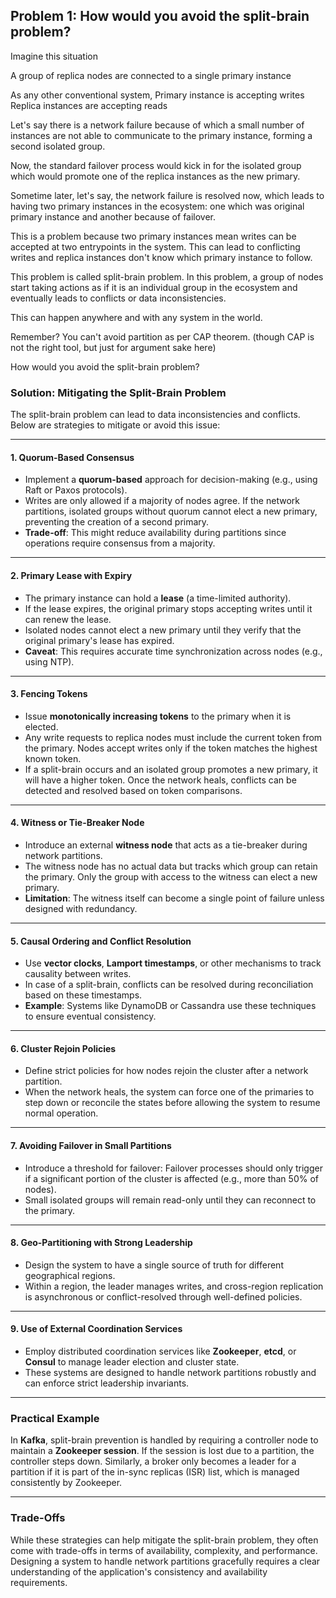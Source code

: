 Problem 1: How would you avoid the split-brain problem?
---
Imagine this situation 

A group of replica nodes are connected to a single primary instance

As any other conventional system,
Primary instance is accepting writes
Replica instances are accepting reads

Let's say there is a network failure because of which a small number of instances are not able to communicate to the primary instance, forming a second isolated group.

Now, the standard failover process would kick in for the isolated group which would promote one of the replica instances as the new primary.

Sometime later, let's say, the network failure is resolved now, which leads to having two primary instances in the ecosystem: one which was original primary instance and another because of failover.

This is a problem because two primary instances mean writes can be accepted at two entrypoints in the system. This can lead to conflicting writes and replica instances don't know which primary instance to follow.

This problem is called split-brain problem. In this problem, a group of nodes start taking actions as if it is an individual group in the ecosystem and eventually leads to conflicts or data inconsistencies.

This can happen anywhere and with any system in the world. 

Remember? You can't avoid partition as per CAP theorem. (though CAP is not the right tool, but just for argument sake here)

How would you avoid the split-brain problem?


### Solution: Mitigating the Split-Brain Problem

The split-brain problem can lead to data inconsistencies and conflicts. Below are strategies to mitigate or avoid this issue:

---

#### 1. **Quorum-Based Consensus**
- Implement a **quorum-based** approach for decision-making (e.g., using Raft or Paxos protocols).
- Writes are only allowed if a majority of nodes agree. If the network partitions, isolated groups without quorum cannot elect a new primary, preventing the creation of a second primary.
- **Trade-off**: This might reduce availability during partitions since operations require consensus from a majority.

---

#### 2. **Primary Lease with Expiry**
- The primary instance can hold a **lease** (a time-limited authority). 
- If the lease expires, the original primary stops accepting writes until it can renew the lease.
- Isolated nodes cannot elect a new primary until they verify that the original primary's lease has expired.
- **Caveat**: This requires accurate time synchronization across nodes (e.g., using NTP).

---

#### 3. **Fencing Tokens**
- Issue **monotonically increasing tokens** to the primary when it is elected.
- Any write requests to replica nodes must include the current token from the primary. Nodes accept writes only if the token matches the highest known token.
- If a split-brain occurs and an isolated group promotes a new primary, it will have a higher token. Once the network heals, conflicts can be detected and resolved based on token comparisons.

---

#### 4. **Witness or Tie-Breaker Node**
- Introduce an external **witness node** that acts as a tie-breaker during network partitions.
- The witness node has no actual data but tracks which group can retain the primary. Only the group with access to the witness can elect a new primary.
- **Limitation**: The witness itself can become a single point of failure unless designed with redundancy.

---

#### 5. **Causal Ordering and Conflict Resolution**
- Use **vector clocks**, **Lamport timestamps**, or other mechanisms to track causality between writes.
- In case of a split-brain, conflicts can be resolved during reconciliation based on these timestamps.
- **Example**: Systems like DynamoDB or Cassandra use these techniques to ensure eventual consistency.

---

#### 6. **Cluster Rejoin Policies**
- Define strict policies for how nodes rejoin the cluster after a network partition.
- When the network heals, the system can force one of the primaries to step down or reconcile the states before allowing the system to resume normal operation.

---

#### 7. **Avoiding Failover in Small Partitions**
- Introduce a threshold for failover: Failover processes should only trigger if a significant portion of the cluster is affected (e.g., more than 50% of nodes).
- Small isolated groups will remain read-only until they can reconnect to the primary.

---

#### 8. **Geo-Partitioning with Strong Leadership**
- Design the system to have a single source of truth for different geographical regions.
- Within a region, the leader manages writes, and cross-region replication is asynchronous or conflict-resolved through well-defined policies.

---

#### 9. **Use of External Coordination Services**
- Employ distributed coordination services like **Zookeeper**, **etcd**, or **Consul** to manage leader election and cluster state.
- These systems are designed to handle network partitions robustly and can enforce strict leadership invariants.

---

### Practical Example
In **Kafka**, split-brain prevention is handled by requiring a controller node to maintain a **Zookeeper session**. If the session is lost due to a partition, the controller steps down. Similarly, a broker only becomes a leader for a partition if it is part of the in-sync replicas (ISR) list, which is managed consistently by Zookeeper.

---

### Trade-Offs
While these strategies can help mitigate the split-brain problem, they often come with trade-offs in terms of availability, complexity, and performance. Designing a system to handle network partitions gracefully requires a clear understanding of the application's consistency and availability requirements.
